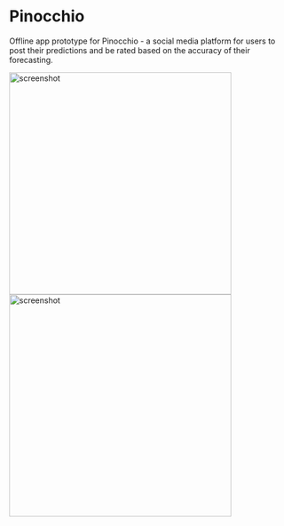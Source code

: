 # Pinocchio
Offline app prototype for Pinocchio - a social media platform for users to post their predictions and be rated based on the accuracy of their forecasting.

<img src = "https://user-images.githubusercontent.com/104458293/212202287-4542af78-5b35-42e5-b2b0-b08d39d28f78.png" alt = "screenshot" height = 400>
<img src = "https://user-images.githubusercontent.com/104458293/212203118-c6ea4d65-37f1-46db-a8ec-fd310e9b581d.png" alt = "screenshot" height = 400>
